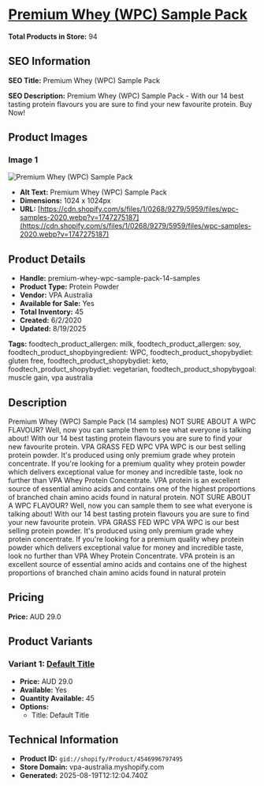 # [Premium Whey (WPC) Sample Pack](https://vpa-australia.myshopify.com/products/premium-whey-wpc-sample-pack-14-samples)

**Total Products in Store:** 94

## SEO Information

**SEO Title:** Premium Whey (WPC) Sample Pack

**SEO Description:** Premium Whey (WPC) Sample Pack - With our 14 best tasting protein flavours you are sure to find your new favourite protein. Buy Now!

## Product Images

### Image 1
![Premium Whey (WPC) Sample Pack](https://cdn.shopify.com/s/files/1/0268/9279/5959/files/wpc-samples-2020.webp?v=1747275187)

- **Alt Text:** Premium Whey (WPC) Sample Pack
- **Dimensions:** 1024 x 1024px
- **URL:** [https://cdn.shopify.com/s/files/1/0268/9279/5959/files/wpc-samples-2020.webp?v=1747275187](https://cdn.shopify.com/s/files/1/0268/9279/5959/files/wpc-samples-2020.webp?v=1747275187)

## Product Details

- **Handle:** premium-whey-wpc-sample-pack-14-samples
- **Product Type:** Protein Powder
- **Vendor:** VPA Australia
- **Available for Sale:** Yes
- **Total Inventory:** 45
- **Created:** 6/2/2020
- **Updated:** 8/19/2025

**Tags:** foodtech_product_allergen: milk, foodtech_product_allergen: soy, foodtech_product_shopbyingredient: WPC, foodtech_product_shopybydiet: gluten free, foodtech_product_shopybydiet: keto, foodtech_product_shopybydiet: vegetarian, foodtech_product_shopybygoal: muscle gain, vpa australia

## Description

Premium Whey (WPC) Sample Pack (14 samples) NOT SURE ABOUT A WPC FLAVOUR? Well, now you can sample them to see what everyone is talking about! With our 14 best tasting protein flavours you are sure to find your new favourite protein. VPA GRASS FED WPC VPA WPC is our best selling protein powder. It's produced using only premium grade whey protein concentrate. If you're looking for a premium quality whey protein powder which delivers exceptional value for money and incredible taste, look no further than VPA Whey Protein Concentrate. VPA protein is an excellent source of essential amino acids and contains one of the highest proportions of branched chain amino acids found in natural protein. NOT SURE ABOUT A WPC FLAVOUR? Well, now you can sample them to see what everyone is talking about! With our 14 best tasting protein flavours you are sure to find your new favourite protein. VPA GRASS FED WPC VPA WPC is our best selling protein powder. It's produced using only premium grade whey protein concentrate. If you're looking for a premium quality whey protein powder which delivers exceptional value for money and incredible taste, look no further than VPA Whey Protein Concentrate. VPA protein is an excellent source of essential amino acids and contains one of the highest proportions of branched chain amino acids found in natural protein

## Pricing

**Price:** AUD 29.0

## Product Variants

### Variant 1: [Default Title](https://vpa-australia.myshopify.com/products/premium-whey-wpc-sample-pack-14-samples)

- **Price:** AUD 29.0
- **Available:** Yes
- **Quantity Available:** 45
- **Options:**
  - Title: Default Title

## Technical Information

- **Product ID:** `gid://shopify/Product/4546996797495`
- **Store Domain:** vpa-australia.myshopify.com
- **Generated:** 2025-08-19T12:12:04.740Z

